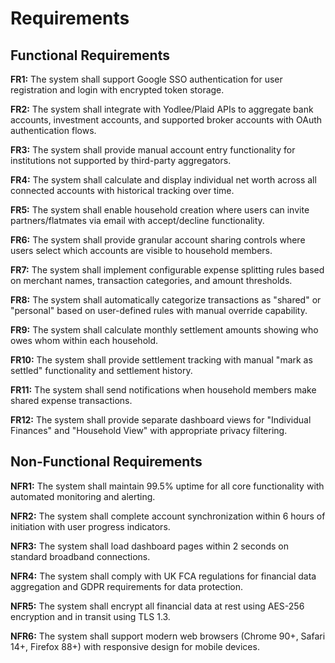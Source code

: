 # Requirements

## Functional Requirements

**FR1:** The system shall support Google SSO authentication for user registration and login with encrypted token storage.

**FR2:** The system shall integrate with Yodlee/Plaid APIs to aggregate bank accounts, investment accounts, and supported broker accounts with OAuth authentication flows.

**FR3:** The system shall provide manual account entry functionality for institutions not supported by third-party aggregators.

**FR4:** The system shall calculate and display individual net worth across all connected accounts with historical tracking over time.

**FR5:** The system shall enable household creation where users can invite partners/flatmates via email with accept/decline functionality.

**FR6:** The system shall provide granular account sharing controls where users select which accounts are visible to household members.

**FR7:** The system shall implement configurable expense splitting rules based on merchant names, transaction categories, and amount thresholds.

**FR8:** The system shall automatically categorize transactions as "shared" or "personal" based on user-defined rules with manual override capability.

**FR9:** The system shall calculate monthly settlement amounts showing who owes whom within each household.

**FR10:** The system shall provide settlement tracking with manual "mark as settled" functionality and settlement history.

**FR11:** The system shall send notifications when household members make shared expense transactions.

**FR12:** The system shall provide separate dashboard views for "Individual Finances" and "Household View" with appropriate privacy filtering.

## Non-Functional Requirements

**NFR1:** The system shall maintain 99.5% uptime for all core functionality with automated monitoring and alerting.

**NFR2:** The system shall complete account synchronization within 6 hours of initiation with user progress indicators.

**NFR3:** The system shall load dashboard pages within 2 seconds on standard broadband connections.

**NFR4:** The system shall comply with UK FCA regulations for financial data aggregation and GDPR requirements for data protection.

**NFR5:** The system shall encrypt all financial data at rest using AES-256 encryption and in transit using TLS 1.3.

**NFR6:** The system shall support modern web browsers (Chrome 90+, Safari 14+, Firefox 88+) with responsive design for mobile devices.
